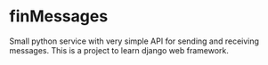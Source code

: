 # finMessages
Small python service with very simple API for sending and receiving messages.  This is a project to learn django web framework.
